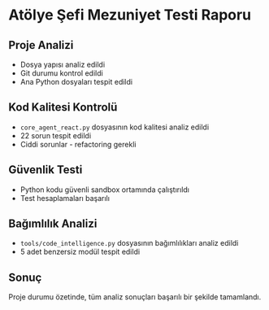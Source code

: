 # Atölye Şefi Mezuniyet Testi Raporu

## Proje Analizi

* Dosya yapısı analiz edildi
* Git durumu kontrol edildi
* Ana Python dosyaları tespit edildi

## Kod Kalitesi Kontrolü

* `core_agent_react.py` dosyasının kod kalitesi analiz edildi
* 22 sorun tespit edildi
* Ciddi sorunlar - refactoring gerekli

## Güvenlik Testi

* Python kodu güvenli sandbox ortamında çalıştırıldı
* Test hesaplamaları başarılı

## Bağımlılık Analizi

* `tools/code_intelligence.py` dosyasının bağımlılıkları analiz edildi
* 5 adet benzersiz modül tespit edildi

## Sonuç

Proje durumu özetinde, tüm analiz sonuçları başarılı bir şekilde tamamlandı.